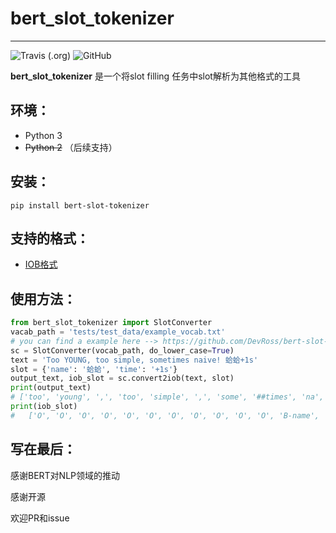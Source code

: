 # bert_slot_tokenizer

-----------------

![Travis (.org)](https://img.shields.io/travis/DevRoss/bert-slot-tokenizer) ![GitHub](https://img.shields.io/github/license/DevRoss/bert-slot-tokenizer)

**bert_slot_tokenizer** 是一个将slot filling 任务中slot解析为其他格式的工具

## 环境：

- Python 3
- ~~Python 2~~ （后续支持）

## 安装：

```shell
pip install bert-slot-tokenizer
```

## 支持的格式：

- [IOB格式](https://en.wikipedia.org/wiki/Inside–outside–beginning_(tagging))

## 使用方法：

```python
from bert_slot_tokenizer import SlotConverter
vacab_path = 'tests/test_data/example_vocab.txt' 
# you can find a example here --> https://github.com/DevRoss/bert-slot-tokenizer/blob/master/tests/test_data/example_vocab.txt
sc = SlotConverter(vocab_path, do_lower_case=True)
text = 'Too YOUNG, too simple, sometimes naive! 蛤蛤+1s'
slot = {'name': '蛤蛤', 'time': '+1s'}
output_text, iob_slot = sc.convert2iob(text, slot)
print(output_text)
# ['too', 'young', ',', 'too', 'simple', ',', 'some', '##times', 'na', '##ive', '!', '蛤', '蛤', '+', '1', '##s']
print(iob_slot)
# 	['O', 'O', 'O', 'O', 'O', 'O', 'O', 'O', 'O', 'O', 'O', 'B-name', 'I-name', 'B-time', 'I-time', 'I-time']
```

## 写在最后：

感谢BERT对NLP领域的推动

感谢开源

欢迎PR和issue